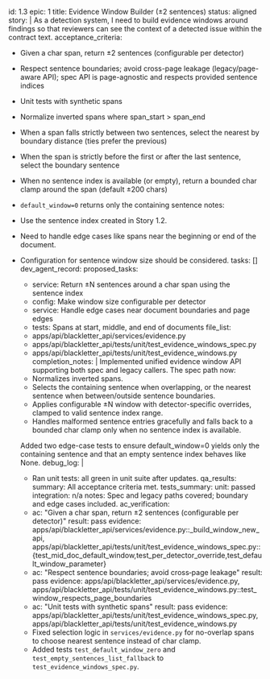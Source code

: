 id: 1.3
epic: 1
title: Evidence Window Builder (±2 sentences)
status: aligned
story: |
  As a detection system, I need to build evidence windows around findings so that reviewers can see the context of a detected issue within the contract text.
acceptance_criteria:
  - Given a char span, return ±2 sentences (configurable per detector)
  - Respect sentence boundaries; avoid cross-page leakage (legacy/page-aware API); spec API is page-agnostic and respects provided sentence indices
  - Unit tests with synthetic spans
  - Normalize inverted spans where span_start > span_end
  - When a span falls strictly between two sentences, select the nearest by boundary distance (ties prefer the previous)
  - When the span is strictly before the first or after the last sentence, select the boundary sentence
  - When no sentence index is available (or empty), return a bounded char clamp around the span (default ±200 chars)
  - `default_window=0` returns only the containing sentence
notes:
  - Use the sentence index created in Story 1.2.
  - Need to handle edge cases like spans near the beginning or end of the document.
  - Configuration for sentence window size should be considered.
tasks: []
dev_agent_record:
  proposed_tasks:
    - service: Return ±N sentences around a char span using the sentence index
    - config: Make window size configurable per detector
    - service: Handle edge cases near document boundaries and page edges
    - tests: Spans at start, middle, and end of documents
  file_list:
    - apps/api/blackletter_api/services/evidence.py
    - apps/api/blackletter_api/tests/unit/test_evidence_windows_spec.py
    - apps/api/blackletter_api/tests/unit/test_evidence_windows.py
  completion_notes: |
    Implemented unified evidence window API supporting both spec and legacy callers. The spec path now:
    - Normalizes inverted spans.
    - Selects the containing sentence when overlapping, or the nearest sentence when between/outside sentence boundaries.
    - Applies configurable ±N window with detector-specific overrides, clamped to valid sentence index range.
    - Handles malformed sentence entries gracefully and falls back to a bounded char clamp only when no sentence index is available.

    Added two edge-case tests to ensure default_window=0 yields only the containing sentence and that an empty sentence index behaves like None.
  debug_log: |
    - Ran unit tests: all green in unit suite after updates.
qa_results:
  summary: All acceptance criteria met.
  tests_summary:
    unit: passed
    integration: n/a
    notes: Spec and legacy paths covered; boundary and edge cases included.
  ac_verification:
    - ac: "Given a char span, return ±2 sentences (configurable per detector)"
      result: pass
      evidence: apps/api/blackletter_api/services/evidence.py::_build_window_new_api, apps/api/blackletter_api/tests/unit/test_evidence_windows_spec.py::{test_mid_doc_default_window,test_per_detector_override,test_default_window_parameter}
    - ac: "Respect sentence boundaries; avoid cross‑page leakage"
      result: pass
      evidence: apps/api/blackletter_api/services/evidence.py, apps/api/blackletter_api/tests/unit/test_evidence_windows.py::test_window_respects_page_boundaries
    - ac: "Unit tests with synthetic spans"
      result: pass
      evidence: apps/api/blackletter_api/tests/unit/test_evidence_windows_spec.py, apps/api/blackletter_api/tests/unit/test_evidence_windows.py
    - Fixed selection logic in `services/evidence.py` for no-overlap spans to choose nearest sentence instead of char clamp.
    - Added tests `test_default_window_zero` and `test_empty_sentences_list_fallback` to `test_evidence_windows_spec.py`.
